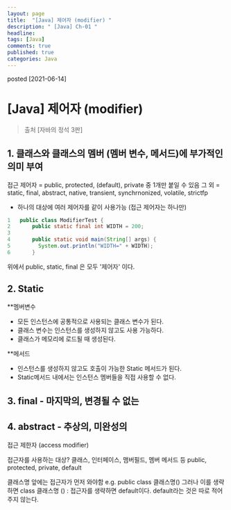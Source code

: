```yaml
---
layout: page
title:  "[Java] 제어자 (modifier) "
description: " [Java] Ch-01 "
headline: 
tags: [Java]
comments: true
published: true
categories: Java
---
```

posted [2021-06-14] 

# [Java] 제어자 (modifier) 
> 출처 [자바의 정석 3판] 

## 1. 클래스와 클래스의 멤버 (멤버 변수, 메서드)에 부가적인 의미 부여
접근 제어자 = public, protected, (default), private 중 1개만 붙일 수 있음
그 외 = static, final, abstract, native, transient, synchrnonized, volatile, strictfp

- 하나의 대상에 여러 제어자를 같이 사용가능 (접근 제어자는 하나만) 

```java
1   public class ModifierTest {
2       public static final int WIDTH = 200;
3    
4       public static void main(String[] args) {
5         System.out.println("WIDTH=" + WIDTH);
6       }
```
위에서 public, static, final 은 모두 '제어자' 이다. 



## 2. Static
**멤버변수 
* 모든 인스턴스에 공통적으로 사용되는 클래스 변수가 된다.
* 클래스 변수는 인스턴스를 생성하지 않고도 사용 가능하다.
* 클래스가 메모리에 로드될 때 생성된다.
 
**메서드
* 인스턴스를 생성하지 않고도 호출이 가능한 Static  메서드가 된다.
* Static메서드 내에서는 인스턴스 멤버들을 직접 사용할 수 없다.




## 3. final - 마지막의, 변경될 수 없는 




## 4. abstract - 추상의, 미완성의 




접근 제한자 (access modifier)

접근자를 사용하는 대상? 클래스, 인터페이스, 맴버필드, 멤버 메서드 등
public, protected, private, default

클래스명 앞에는 접근자가 먼저 와야함
e.g. public class 클래스명()
그러나 이를 생략하면
class 클래스명 () : 접근자를 생략하면 default이다.
default라는 것은 따로 적어주지 않는다. 
